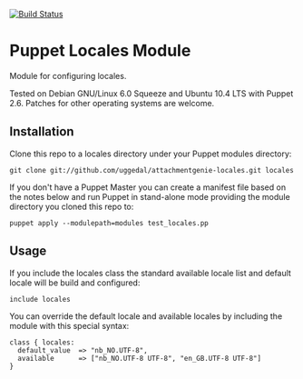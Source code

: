 [![Build Status](https://secure.travis-ci.org/attachmentgenie/attachmentgenie-locales.png)](http://travis-ci.org/attachmentgenie/attachmentgenie-locales)

Puppet Locales Module
=====================

Module for configuring locales.

Tested on Debian GNU/Linux 6.0 Squeeze and Ubuntu 10.4 LTS with
Puppet 2.6. Patches for other operating systems are welcome.


Installation
------------

Clone this repo to a locales directory under your Puppet modules directory:

    git clone git://github.com/uggedal/attachmentgenie-locales.git locales

If you don't have a Puppet Master you can create a manifest file
based on the notes below and run Puppet in stand-alone mode
providing the module directory you cloned this repo to:

    puppet apply --modulepath=modules test_locales.pp


Usage
-----

If you include the locales class the standard available locale list and
default locale will be build and configured:

    include locales

You can override the default locale and available locales by including
the module with this special syntax:

    class { locales:
      default_value  => "nb_NO.UTF-8",
      available      => ["nb_NO.UTF-8 UTF-8", "en_GB.UTF-8 UTF-8"]
    }
